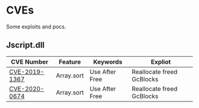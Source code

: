 # CVEs
Some exploits and pocs.

## Jscript.dll

CVE Number | Feature | Keywords | Expliot
---------- | ------- | -------- | -------
[CVE-2019-1367](./CVE-2019-1367/readme.md) | Array.sort | Use After Free | Reallocate freed GcBlocks
[CVE-2020-0674](./CVE-2020-0674/readme.md) | Array.sort | Use After Free | Reallocate freed GcBlocks
